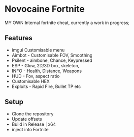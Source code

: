 # Novocaine Fortnite
MY OWN Internal fortnite cheat, currently a work in progress;

## Features
- imgui Customisable menu
- Aimbot - Customisable FOV, Smoothing
- Psilent - aimbone, Chance, Keypressed
- ESP - Glow, 2D/3D box, skeleton,
- INFO - Health, Distance, Weapons
- HUD - Fov, aspect ratio
- Customisable HEX
- Exploits - Rapid Fire, Bullet TP etc

## Setup
- Clone the repository
- Update offsets
- Build in Release | x64
- inject into Fortnite
